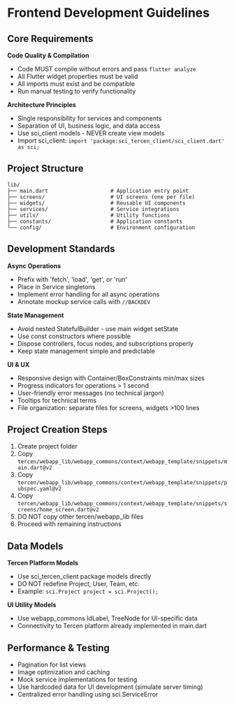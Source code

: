 # Frontend Development Guidelines

## Core Requirements

**Code Quality & Compilation**
- Code MUST compile without errors and pass `flutter analyze`
- All Flutter widget properties must be valid
- All imports must exist and be compatible
- Run manual testing to verify functionality

**Architecture Principles**
- Single responsibility for services and components
- Separation of UI, business logic, and data access
- Use sci_client models - NEVER create view models
- Import sci_client: `import 'package:sci_tercen_client/sci_client.dart' as sci;`

## Project Structure

```
lib/
├── main.dart                    # Application entry point
├── screens/                     # UI screens (one per file)
├── widgets/                     # Reusable UI components  
├── services/                    # Service integrations
├── utils/                       # Utility functions
├── constants/                   # Application constants
└── config/                      # Environment configuration
```

## Development Standards

**Async Operations**
- Prefix with 'fetch', 'load', 'get', or 'run'
- Place in Service singletons
- Implement error handling for all async operations
- Annotate mockup service calls with `//BACKDEV`

**State Management**
- Avoid nested StatefulBuilder - use main widget setState
- Use const constructors where possible
- Dispose controllers, focus nodes, and subscriptions properly
- Keep state management simple and predictable

**UI & UX**
- Responsive design with Container/BoxConstraints min/max sizes
- Progress indicators for operations > 1 second
- User-friendly error messages (no technical jargon)
- Tooltips for technical terms
- File organization: separate files for screens, widgets >100 lines

## Project Creation Steps

1. Create project folder
2. Copy `tercen/webapp_lib/webapp_commons/context/webapp_template/snippets/main.dart@v2`
3. Copy `tercen/webapp_lib/webapp_commons/context/webapp_template/snippets/pubspec.yaml@v2`
4. Copy `tercen/webapp_lib/webapp_commons/context/webapp_template/snippets/screens/home_screen.dart@v2`
5. DO NOT copy other tercen/webapp_lib files
6. Proceed with remaining instructions

## Data Models

**Tercen Platform Models**
- Use sci_tercen_client package models directly
- DO NOT redefine Project, User, Team, etc.
- Example: `sci.Project project = sci.Project();`

**UI Utility Models**
- Use webapp_commons IdLabel, TreeNode for UI-specific data
- Connectivity to Tercen platform already implemented in main.dart

## Performance & Testing

- Pagination for list views
- Image optimization and caching
- Mock service implementations for testing
- Use hardcoded data for UI development (simulate server timing)
- Centralized error handling using sci.ServiceError